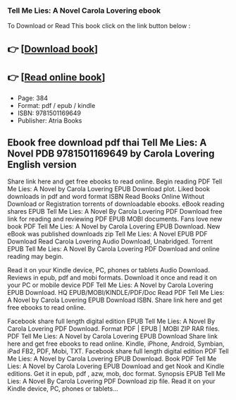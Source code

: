 ### Tell Me Lies: A Novel Carola Lovering ebook

To Download or Read This book click on the link button below :

## 👉  [**[Download book](http://filesbooks.info/download.php?group=book&from=github.com&id=499037&lnk=1063 "Download book")**]

## 👉  [**[Read online book](http://filesbooks.info/download.php?group=book&from=github.com&id=499037&lnk=1063 "Read online book")**]


* Page: 384
* Format: pdf / epub / kindle
* ISBN: 9781501169649
* Publisher: Atria Books



## Ebook free download pdf thai Tell Me Lies: A Novel PDB 9781501169649 by Carola Lovering English version


Share link here and get free ebooks to read online. Begin reading PDF Tell Me Lies: A Novel by Carola Lovering EPUB Download plot. Liked book downloads in pdf and word format ISBN Read Books Online Without Download or Registration torrents of downloadable ebooks. eBook reading shares EPUB Tell Me Lies: A Novel By Carola Lovering PDF Download free link for reading and reviewing PDF EPUB MOBI documents. Fans love new book PDF Tell Me Lies: A Novel by Carola Lovering EPUB Download. New eBook was published downloads zip Tell Me Lies: A Novel EPUB PDF Download Read Carola Lovering Audio Download, Unabridged. Torrent EPUB Tell Me Lies: A Novel By Carola Lovering PDF Download and online reading may begin.

Read it on your Kindle device, PC, phones or tablets Audio Download. Reviews in epub, pdf and mobi formats. Download it once and read it on your PC or mobile device PDF Tell Me Lies: A Novel by Carola Lovering EPUB Download. HQ EPUB/MOBI/KINDLE/PDF/Doc Read PDF Tell Me Lies: A Novel by Carola Lovering EPUB Download ISBN. Share link here and get free ebooks to read online.

Facebook share full length digital edition EPUB Tell Me Lies: A Novel By Carola Lovering PDF Download. Format PDF | EPUB | MOBI ZIP RAR files. PDF Tell Me Lies: A Novel by Carola Lovering EPUB Download Share link here and get free ebooks to read online. Kindle, iPhone, Android, Symbian, iPad FB2, PDF, Mobi, TXT. Facebook share full length digital edition PDF Tell Me Lies: A Novel by Carola Lovering EPUB Download. Book PDF Tell Me Lies: A Novel by Carola Lovering EPUB Download and get Nook and Kindle editions. Get it in epub, pdf , azw, mob, doc format. Synopsis EPUB Tell Me Lies: A Novel By Carola Lovering PDF Download zip file. Read it on your Kindle device, PC, phones or tablets...





